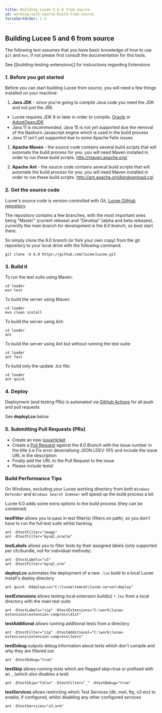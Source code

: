 ```yaml
---
title: Building Lucee 5 & 6 from source
id: working-with-source-build-from-source
forceSortOrder: 1.5
---
```


## Building Lucee 5 and 6 from source #

The following text assumes that you have basic knowledge of how to use `git` and `mvn`, if not please first consult the documentation for this tools.

See [[building-testing-extensions]] for instructions regarding Extensions

### 1. Before you get started

Before you can start building Lucee from source, you will need a few things installed on your machine:

1. **Java JDK** - since you're going to compile Java code you need the JDK and not just the JRE.  

- Lucee requires JDK 8 or later in order to compile.  [Oracle](https://www.oracle.com/technetwork/java/javase/downloads/) or [AdoptOpenJDK](https://adoptopenjdk.net/)
- Java 11 is *recommended*, Java 15 is *not yet supported* due the removal of the Nashorn Javascript engine which is used in the build process 
- Java 17 *isn't yet supported* due to some Apache Felix issues

1. **Apache Maven** - the source code contains several build scripts that will automate the build process for you. you will need Maven installed in order to run these build scripts. <http://maven.apache.org/>

1. **Apache Ant** - the source code contains several build scripts that will automate the build process for you. you will need Maven installed in order to run these build scripts. <http://ant.apache.org/bindownload.cgi>

### 2. Get the source code

Lucee's source code is version-controlled with Git, [Lucee GitHub repository](https://github.com/lucee/lucee).

The repository contains a few branches, with the most important ones being "Master" (current release) and "Develop" (alpha and beta releases), currently the main branch for development is the *6.0 branch*, so best start there.

So simply clone the 6.0 branch (or fork your own copy) from the git repository to your local drive with the following command:

    git clone -b 6.0 https://github.com/lucee/Lucee.git

### 3. Build it

To run the test suite using Maven:

    cd loader
    mvn test

To build the server using Maven:

    cd loader
    mvn clean install

To build the server using Ant:

    cd loader
    ant

To build the server using Ant but without running the test suite:

    cd loader
    ant fast

To build only the update .lco file:

    cd loader
    ant quick

### 4. Deploy

Deployment (and testing PRs) is automated via [GitHub Actions](https://github.com/lucee/Lucee/actions) for all push and pull requests

See **deployLco** below

### 5. Submitting Pull Requests (PRs)

- Create an new [issue/ticket](https://issues.lucee.org)
- Create a [Pull Request](https://github.com/lucee/Lucee/) against the *6.0 Branch* with the issue number in the title (i.e Fix error deserialising JSON LDEV-101) and include the issue URL in the description
- Finally add the URL to the Pull Request to the issue
- Please include tests!

### Build Performance Tips

On Windows, excluding your Lucee working directory from both `Windows Defender` and `Windows Search Indexer` will speed up the build process a bit.

Lucee 6.0 adds some extra options to the build process (they can be combined)

**testFilter** allows you to pass in test filter(s) (filters on path), so you don't have to run the full test suite whilst hacking.

    ant -DtestFilter="image"
    ant -DtestFilter="mysql,oracle"

**testLabels** allows you to filter tests by their assigned labels (only supported per cfc/bundle, not for individual methods).

    ant -DtestLabels="s3"
    ant -DtestFilter="mysql,orm"

**deployLco** automates the deployment of a new `.lco` build to a local Lucee install's deploy directory

	ant quick -DdeployLco="C:\lucee\tomcat\lucee-server\deploy"

**testExtensions** allows testing local extension build(s) `*.lex` from a local directory with the main test suite

	ant -DtestLabels="zip" -DtestExtensions="C:\work\lucee-extensions\extension-compress\dist"

**testAdditional** allows running additional tests from a directory

	ant -DtestFilter="zip" -DtestAdditional="C:\work\lucee-extensions\extension-compress\tests"

**testDebug** outputs debug information about tests which don't compile and why they are filtered out

	ant -DtestDebug="true"

**testSkip** allows running tests which are flagged skip=true or prefixed with an _ (which also disables a test)

	ant -DtestSkip="false" -DtestFilter="_" -DtestDebug="true"

**testServices** allows restricting which Test Services (db, mail, ftp, s3 etc) to enable, if configured, whilst disabling any other configured services

	ant -DtestServices="s3,orm"
